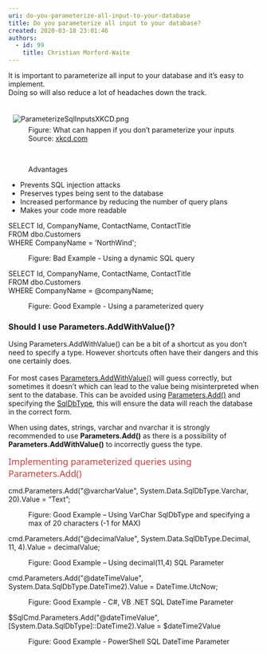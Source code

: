 ```yaml
---
uri: do-you-parameterize-all-input-to-your-database
title: Do you parameterize all input to your database?
created: 2020-03-18 23:01:46
authors:
  - id: 99
    title: Christian Morford-Waite
---
```





<span class='intro'> It is important to parameterize all input to your database and it’s easy to implement.<br>Doing so will also reduce a lot of headaches down the track.<div><br>&#160;<img src="/SiteAssets/parameterize-all-input-to-your-database/ParameterizeSqlInputsXKCD.png" alt="ParameterizeSqlInputsXKCD.png" style="margin&#58;5px;" /><dd class="ssw15-rteElement-FigureNormal">Figure&#58; What can happen if you don’t parameterize your inputs<br>Source&#58;&#160;<a href="https&#58;//xkcd.com/327/">xkcd.com​</a><br></dd></div> </span>

<p class="ssw15-rteElement-P">​​<br></p><dd class="ssw15-rteElement-FigureGood">​Advantages<br></dd><ul><li>​Prevents SQL injection attacks</li><li>Preserves types being sent to the database</li><li>Increased performance by reducing the number of query plans</li><li>Makes your code more readable<br></li></ul><p class="ssw15-rteElement-CodeArea">​SELECT Id, CompanyName, ContactName, ContactTitle<br>FROM dbo.Customers<br>WHERE CompanyName = 'NorthWind';<br></p><dd class="ssw15-rteElement-FigureBad">​Figure&#58; Bad Example - Using a dynamic SQL query<br></dd><p class="ssw15-rteElement-CodeArea">SELECT Id, CompanyName, ContactName, ContactTitle<br>FROM dbo.Customers<br>WHERE CompanyName = @companyName;<br></p><dd class="ssw15-rteElement-FigureGood">​Figure&#58; Good Example - Using a parameterized query​<br></dd><h3 class="ssw15-rteElement-H3">​​Should I use Parameters.AddWithValue()?<br></h3><p>Using Parameters.AddWithValue() can be a bit of a shortcut as you don’t need to specify a type. However shortcuts often have their dangers and this one certainly does.<br><br>For most cases <a href="https&#58;//docs.microsoft.com/en-us/dotnet/api/system.data.sqlclient.sqlparametercollection.addwithvalue?view=netframework-4.8">Parameters.AddWithValue()</a>&#160;will guess correctly, but sometimes it doesn’t which can lead to the value being misinterpreted when sent to the database.&#160;This can be avoided using <a href="https&#58;//docs.microsoft.com/en-us/dotnet/api/system.data.sqlclient.sqlparametercollection.add?view=netframework-4.8">Parameters.Add()</a> and specifying the <a href="https&#58;//docs.microsoft.com/en-us/dotnet/api/system.data.sqldbtype?view=netframework-4.8">SqlDbType</a>, this will ensure the data will reach the database in the correct form.​<br></p><p class="ssw15-rteElement-P">When using dates, strings, varchar and nvarchar it is strongly recommended to use <strong>Parameters.Add()</strong> as there is a possibility of <strong>Parameters.AddWithValue()</strong> to incorrectly guess the type.&#160;<br></p><p>​<span style="color&#58;#cc4141;font-family&#58;&quot;segoe ui&quot;, &quot;trebuchet ms&quot;, tahoma, arial, verdana, sans-serif;font-size&#58;18px;">​​</span><span style="color&#58;#cc4141;font-family&#58;&quot;segoe ui&quot;, &quot;trebuchet ms&quot;, tahoma, arial, verdana, sans-serif;font-size&#58;18px;">​Implementing parameterized queries using Parameters.Add()</span></p><p class="ssw15-rteElement-CodeArea">cmd.Parameters.Add(&quot;@varcharValue&quot;, System.Data.SqlDbType.Varchar, 20).Value = “Text”;<br></p><dd class="ssw15-rteElement-FigureGood">​​Figure&#58; Good Example – Using VarChar SqlDbType and specifying a max of 20 characters (-1 for MAX)<br></dd><p class="ssw15-rteElement-CodeArea">cmd.Parameters.Add(&quot;@decimalValue&quot;, System.Data.SqlDbType.Decimal, 11, 4).Value = decimalValue;<br></p><dd class="ssw15-rteElement-FigureGood">​Figure&#58; Good Example – Using decimal(11,4) SQL Parameter<br></dd><p class="ssw15-rteElement-CodeArea">​​cmd.Parameters.Add(&quot;@dateTimeValue&quot;, System.Data.SqlDbType.DateTime2).Value = DateTime.UtcNow;<br></p><dd class="ssw15-rteElement-FigureGood">​Figure&#58; Good Example - C#, VB .NET SQL DateTime Parameter<br></dd><p class="ssw15-rteElement-CodeArea">​$SqlCmd.Parameters.Add(&quot;@dateTimeValue&quot;, [System.Data.SqlDbType]&#58;&#58;DateTime2).Value = $dateTime2Value<br></p><dd class="ssw15-rteElement-FigureGood">​Figure&#58; Good Example - PowerShell SQL DateTime Parameter<br></dd><p></p>


